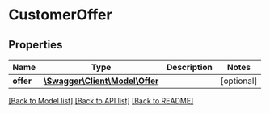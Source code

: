 # CustomerOffer

## Properties
Name | Type | Description | Notes
------------ | ------------- | ------------- | -------------
**offer** | [**\Swagger\Client\Model\Offer**](Offer.md) |  | [optional] 

[[Back to Model list]](../README.md#documentation-for-models) [[Back to API list]](../README.md#documentation-for-api-endpoints) [[Back to README]](../README.md)


